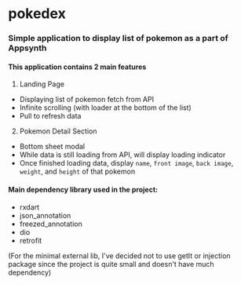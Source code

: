 # pokedex

### Simple application to display list of pokemon as a part of Appsynth

#### This application contains 2 main features

1. Landing Page

- Displaying list of pokemon fetch from API
- Infinite scrolling (with loader at the bottom of the list)
- Pull to refresh data

2. Pokemon Detail Section

- Bottom sheet modal
- While data is still loading from API, will display loading indicator
- Once finished loading data, display `name`, `front image`, `back image`, `weight`, and `height` of
  that pokemon

#### Main dependency library used in the project:

- rxdart
- json_annotation
- freezed_annotation
- dio
- retrofit

(For the minimal external lib, I've decided not to use getIt or injection package since the project
is quite small and doesn't have much dependency)
